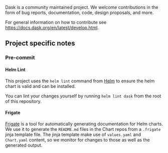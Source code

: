 Dask is a community maintained project. We welcome contributions in the form of bug reports, documentation, code, design proposals, and more.

For general information on how to contribute see https://docs.dask.org/en/latest/develop.html.


## Project specific notes

### Pre-commit

#### Helm Lint

This project uses the `helm lint` command from [Helm](https://helm.sh/docs/using_helm/) to ensure the helm chart is valid and can be installed.

You can lint your changes yourself by running `helm lint dask` from the root of this repository.

#### Frigate

[Frigate](https://github.com/rapidsai/frigate) is a tool for automatically generating documentation for Helm charts. We use it to generate the `README.md`
files in the Chart repos from a `.frigate` jinja template file. The jinja template make use of `values.yaml` and `Chart.yaml` content, so we monitor for changes to
those as well as the generated output.
